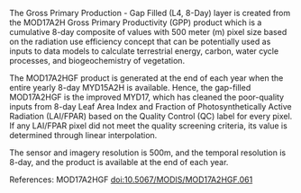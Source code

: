 The Gross Primary Production - Gap Filled (L4, 8-Day) layer is created from the MOD17A2H Gross Primary Productivity (GPP) product which is a cumulative 8-day composite of values with 500 meter (m) pixel size based on the radiation use efficiency concept that can be potentially used as inputs to data models to calculate terrestrial energy, carbon, water cycle processes, and biogeochemistry of vegetation.

The MOD17A2HGF product is generated at the end of each year when the entire yearly 8-day MYD15A2H is available. Hence, the gap-filled MOD17A2HGF is the improved MYD17, which has cleaned the poor-quality inputs from 8-day Leaf Area Index and Fraction of Photosynthetically Active Radiation (LAI/FPAR) based on the Quality Control (QC) label for every pixel. If any LAI/FPAR pixel did not meet the quality screening criteria, its value is determined through linear interpolation.

The sensor and imagery resolution is 500m, and the temporal resolution is 8-day, and the product is available at the end of each year.

References: MOD17A2HGF [doi:10.5067/MODIS/MOD17A2HGF.061](https://doi.org/10.5067/MODIS/MOD17A2HGF.061)
